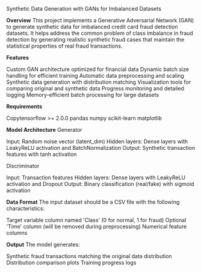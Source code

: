 Synthetic Data Generation with GANs for Imbalanced Datasets

**Overview**
This project implements a Generative Adversarial Network (GAN) to generate synthetic data for imbalanced credit card fraud detection datasets. It helps address the common problem of class imbalance in fraud
detection by generating realistic synthetic fraud cases that maintain the statistical properties of real fraud transactions.

**Features**

Custom GAN architecture optimized for financial data
Dynamic batch size handling for efficient training
Automatic data preprocessing and scaling
Synthetic data generation with distribution matching
Visualization tools for comparing original and synthetic data
Progress monitoring and detailed logging
Memory-efficient batch processing for large datasets

**Requirements**

Copytensorflow >= 2.0.0
pandas
numpy
scikit-learn
matplotlib

**Model Architecture**
Generator

Input: Random noise vector (latent_dim)
Hidden layers: Dense layers with LeakyReLU activation and BatchNormalization
Output: Synthetic transaction features with tanh activation

Discriminator

Input: Transaction features
Hidden layers: Dense layers with LeakyReLU activation and Dropout
Output: Binary classification (real/fake) with sigmoid activation

**Data Format**
The input dataset should be a CSV file with the following characteristics:

Target variable column named 'Class' (0 for normal, 1 for fraud)
Optional 'Time' column (will be removed during preprocessing)
Numerical feature columns

**Output**
The model generates:

Synthetic fraud transactions matching the original data distribution
Distribution comparison plots
Training progress logs
